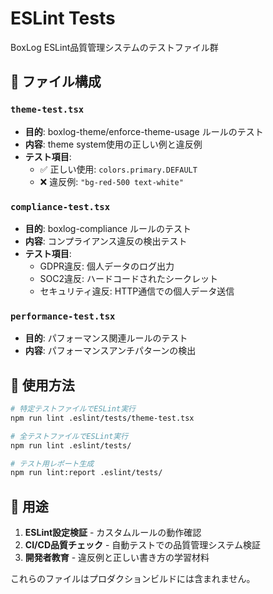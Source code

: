 # ESLint Tests

BoxLog ESLint品質管理システムのテストファイル群

## 📁 ファイル構成

### `theme-test.tsx`
- **目的**: boxlog-theme/enforce-theme-usage ルールのテスト
- **内容**: theme system使用の正しい例と違反例
- **テスト項目**:
  - ✅ 正しい使用: `colors.primary.DEFAULT`
  - ❌ 違反例: `"bg-red-500 text-white"`

### `compliance-test.tsx`
- **目的**: boxlog-compliance ルールのテスト
- **内容**: コンプライアンス違反の検出テスト
- **テスト項目**:
  - GDPR違反: 個人データのログ出力
  - SOC2違反: ハードコードされたシークレット
  - セキュリティ違反: HTTP通信での個人データ送信

### `performance-test.tsx`
- **目的**: パフォーマンス関連ルールのテスト
- **内容**: パフォーマンスアンチパターンの検出

## 🚀 使用方法

```bash
# 特定テストファイルでESLint実行
npm run lint .eslint/tests/theme-test.tsx

# 全テストファイルでESLint実行  
npm run lint .eslint/tests/

# テスト用レポート生成
npm run lint:report .eslint/tests/
```

## 🎯 用途

1. **ESLint設定検証** - カスタムルールの動作確認
2. **CI/CD品質チェック** - 自動テストでの品質管理システム検証
3. **開発者教育** - 違反例と正しい書き方の学習材料

これらのファイルはプロダクションビルドには含まれません。